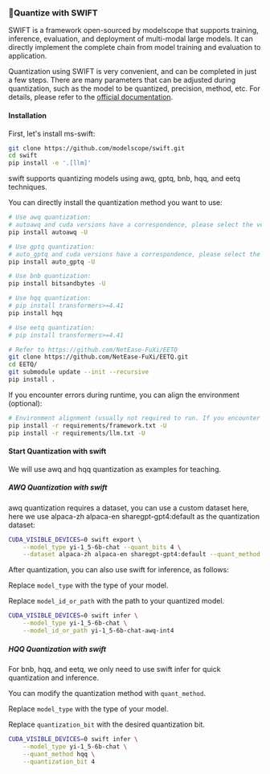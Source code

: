 ### 🌟Quantize with SWIFT

SWIFT is a framework open-sourced by modelscope that supports training, inference, evaluation, and deployment of multi-modal large models. It can directly implement the complete chain from model training and evaluation to application.

Quantization using SWIFT is very convenient, and can be completed in just a few steps. There are many parameters that can be adjusted during quantization, such as the model to be quantized, precision, method, etc. For details, please refer to the [official documentation](https://github.com/modelscope/swift/blob/main/docs/source/LLM/LLM%E9%87%8F%E5%8C%96%E6%96%87%E6%A1%A3.md).

#### Installation

First, let's install ms-swift:

``````bash
git clone https://github.com/modelscope/swift.git
cd swift
pip install -e '.[llm]'
``````

swift supports quantizing models using awq, gptq, bnb, hqq, and eetq techniques.

You can directly install the quantization method you want to use:

``````bash
# Use awq quantization:
# autoawq and cuda versions have a correspondence, please select the version according to `https://github.com/casper-hansen/AutoAWQ`
pip install autoawq -U

# Use gptq quantization:
# auto_gptq and cuda versions have a correspondence, please select the version according to `https://github.com/PanQiWei/AutoGPTQ#quick-installation`
pip install auto_gptq -U

# Use bnb quantization:
pip install bitsandbytes -U

# Use hqq quantization:
# pip install transformers>=4.41
pip install hqq

# Use eetq quantization:
# pip install transformers>=4.41

# Refer to https://github.com/NetEase-FuXi/EETQ
git clone https://github.com/NetEase-FuXi/EETQ.git
cd EETQ/
git submodule update --init --recursive
pip install .
``````

If you encounter errors during runtime, you can align the environment (optional):

``````bash
# Environment alignment (usually not required to run. If you encounter errors, you can run the following code, the repository uses the latest environment for testing)
pip install -r requirements/framework.txt -U
pip install -r requirements/llm.txt -U
``````

#### Start Quantization with swift

We will use awq and hqq quantization as examples for teaching.

##### AWQ Quantization with swift

awq quantization requires a dataset, you can use a custom dataset here, here we use alpaca-zh alpaca-en sharegpt-gpt4:default as the quantization dataset:

``````bash
CUDA_VISIBLE_DEVICES=0 swift export \
    --model_type yi-1_5-6b-chat --quant_bits 4 \
    --dataset alpaca-zh alpaca-en sharegpt-gpt4:default --quant_method awq
``````

After quantization, you can also use swift for inference, as follows:

Replace `model_type` with the type of your model.

Replace `model_id_or_path` with the path to your quantized model.

``````bash
CUDA_VISIBLE_DEVICES=0 swift infer \
    --model_type yi-1_5-6b-chat \
    --model_id_or_path yi-1_5-6b-chat-awq-int4
``````

##### HQQ Quantization with swift

For bnb, hqq, and eetq, we only need to use swift infer for quick quantization and inference.

You can modify the quantization method with `quant_method`.

Replace `model_type` with the type of your model.

Replace `quantization_bit` with the desired quantization bit.

``````bash
CUDA_VISIBLE_DEVICES=0 swift infer \
    --model_type yi-1_5-6b-chat \
    --quant_method hqq \
    --quantization_bit 4
``````